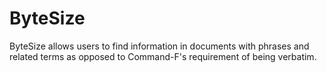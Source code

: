 # ByteSize
ByteSize allows users to find information in documents with phrases and related terms as opposed to Command-F's requirement of being verbatim. 
